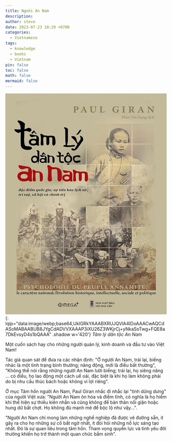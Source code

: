 ```yaml
---
title: Người An Nam
description: 
author: steve
date: 2023-07-23 10:29 +0700
categories:
  - Vietnamese
tags:
  - knowledge
  - books
  - Vietnam
pin: false
toc: false
math: false
mermaid: false
---
```

![Tâm lý dân tộc An Nam](/assets/img/post/an-nam.webp "Tâm lý dân tộc An Nam"){: lqip="data:image/webp;base64,UklGRkYAAABXRUJQVlA4IDoAAACwAQCdASoMABAABUB8JYgCdADVVXAAAP3iXU26Z3WKjrCj+yNkaSoTwg+FQE8a7DkEvsyD4s1bQAAA" .shadow w='420'} _Tâm lý dân tộc An Nam_

Một cuốn sách hay cho những người quản lý, kinh doanh và đầu tư vào Việt Nam!

Tác giả quan sát để đưa ra các nhận định: "Ở người An Nam, trái lại, biếng nhác là một tình trạng bình thường; năng động, mới là điều bất thường", "Không thể nói rằng những người An Nam lười biếng; trái lại, họ siêng năng ... có điều, họ lao động một cách uể oải, đặc biệt là khi họ làm không phải do bị nhu cầu thúc bách hoặc không vì lợi riêng".

Ở mục Tâm hồn người An Nam, Paul Giran nhắc đi nhắc lại "tính dửng dưng" của người Việt xưa: "Người An Nam ôn hòa và điềm tĩnh, có nghĩa là họ hiếm khi thể hiện sự thiếu kiên nhẫn và cũng không để bản thân nổi giận hoặc hung dữ bất chợt. Họ không đủ mạnh mẽ để bộc lộ như vậy...".

"Người An Nam chỉ mong làm những nghề nghiệp đã được vẽ đường sẵn, ít gây ra cho họ những sự cố bất ngờ nhất, ít đòi hỏi những nỗ lực sáng tạo nhất. Đó là sự quan liêu trong tâm hồn. Tham vọng quyền lực và tình yêu đời thường khiến họ trở thành một quan chức bẩm sinh".